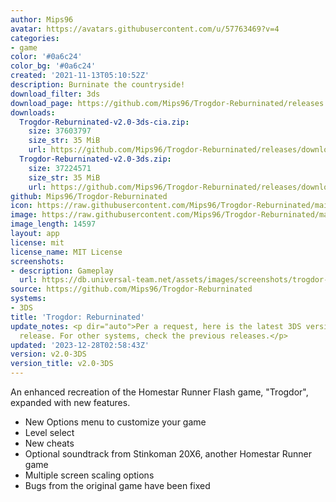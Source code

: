 ```yaml
---
author: Mips96
avatar: https://avatars.githubusercontent.com/u/57763469?v=4
categories:
- game
color: '#0a6c24'
color_bg: '#0a6c24'
created: '2021-11-13T05:10:52Z'
description: Burninate the countryside!
download_filter: 3ds
download_page: https://github.com/Mips96/Trogdor-Reburninated/releases
downloads:
  Trogdor-Reburninated-v2.0-3ds-cia.zip:
    size: 37603797
    size_str: 35 MiB
    url: https://github.com/Mips96/Trogdor-Reburninated/releases/download/v2.0-3DS/Trogdor-Reburninated-v2.0-3ds-cia.zip
  Trogdor-Reburninated-v2.0-3ds.zip:
    size: 37224571
    size_str: 35 MiB
    url: https://github.com/Mips96/Trogdor-Reburninated/releases/download/v2.0-3DS/Trogdor-Reburninated-v2.0-3ds.zip
github: Mips96/Trogdor-Reburninated
icon: https://raw.githubusercontent.com/Mips96/Trogdor-Reburninated/main/Trogdor-Reburninated/release-resources/logo_icon_android_48.png
image: https://raw.githubusercontent.com/Mips96/Trogdor-Reburninated/main/Trogdor-Reburninated/release-resources/background_psp.png
image_length: 14597
layout: app
license: mit
license_name: MIT License
screenshots:
- description: Gameplay
  url: https://db.universal-team.net/assets/images/screenshots/trogdor-reburninated/gameplay.png
source: https://github.com/Mips96/Trogdor-Reburninated
systems:
- 3DS
title: 'Trogdor: Reburninated'
update_notes: <p dir="auto">Per a request, here is the latest 3DS version as a standalone
  release. For other systems, check the previous releases.</p>
updated: '2023-12-28T02:58:43Z'
version: v2.0-3DS
version_title: v2.0-3DS
---
```

An enhanced recreation of the Homestar Runner Flash game, "Trogdor", expanded with new features.
- New Options menu to customize your game
- Level select
- New cheats
- Optional soundtrack from Stinkoman 20X6, another Homestar Runner game
- Multiple screen scaling options
- Bugs from the original game have been fixed